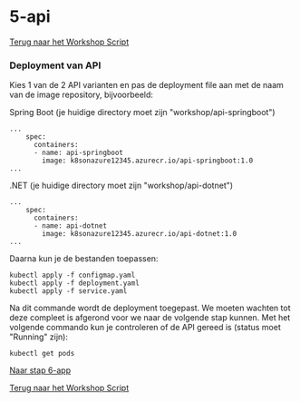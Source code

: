 # 5-api

[Terug naar het Workshop Script](/handson.md)

### Deployment van API

Kies 1 van de 2 API varianten en pas de deployment file aan met de naam van de image repository, bijvoorbeeld:

Spring Boot (je huidige directory moet zijn "workshop/api-springboot")

```
...
    spec:
      containers:
      - name: api-springboot
        image: k8sonazure12345.azurecr.io/api-springboot:1.0
...
```

.NET (je huidige directory moet zijn "workshop/api-dotnet")

```
...
    spec:
      containers:
      - name: api-dotnet
        image: k8sonazure12345.azurecr.io/api-dotnet:1.0
...
```

Daarna kun je de bestanden toepassen:

```
kubectl apply -f configmap.yaml
kubectl apply -f deployment.yaml
kubectl apply -f service.yaml
```

Na dit commande wordt de deployment toegepast. We moeten wachten tot deze compleet is afgerond voor we naar de volgende stap kunnen. Met het volgende commando kun je controleren of de API gereed is (status moet "Running" zijn):

```
kubectl get pods
```

[Naar stap 6-app](/workshop/6-app.md)

[Terug naar het Workshop Script](/handson.md)
